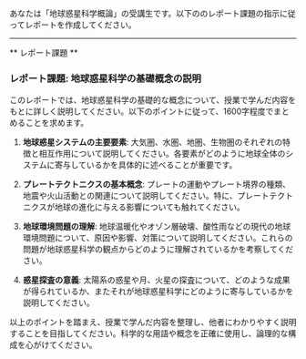 あなたは「地球惑星科学概論」の受講生です。以下ののレポート課題の指示に従ってレポートを作成してください。

---------------------------------------
** レポート課題 **

### レポート課題: 地球惑星科学の基礎概念の説明

このレポートでは、地球惑星科学の基礎的な概念について、授業で学んだ内容をもとに詳しく説明してください。以下のポイントに従って、1600字程度でまとめることを求めます。

1. **地球惑星システムの主要要素**: 大気圏、水圏、地圏、生物圏のそれぞれの特徴と相互作用について説明してください。各要素がどのように地球全体のシステムに寄与しているかを具体的に述べることが重要です。

2. **プレートテクトニクスの基本概念**: プレートの運動やプレート境界の種類、地震や火山活動との関連について説明してください。特に、プレートテクトニクスが地球の進化に与える影響についても触れてください。

3. **地球環境問題の理解**: 地球温暖化やオゾン層破壊、酸性雨などの現代の地球環境問題について、原因や影響、対策について説明してください。これらの問題が地球惑星科学の観点からどのように理解されているかを考察してください。

4. **惑星探査の意義**: 太陽系の惑星や月、火星の探査について、どのような成果が得られているか、またそれが地球惑星科学にどのように寄与しているかを説明してください。

以上のポイントを踏まえ、授業で学んだ内容を整理し、他者にわかりやすく説明することを目指してください。科学的な用語や概念を正確に使用し、論理的な構成を心がけてください。